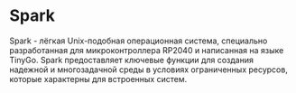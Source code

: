 # Spark
Spark - лёгкая Unix-подобная операционная система, специально разработанная для микроконтроллера RP2040 и написанная на языке TinyGo. Spark предоставляет ключевые функции для создания надежной и многозадачной среды в условиях ограниченных ресурсов, которые характерны для встроенных систем.
